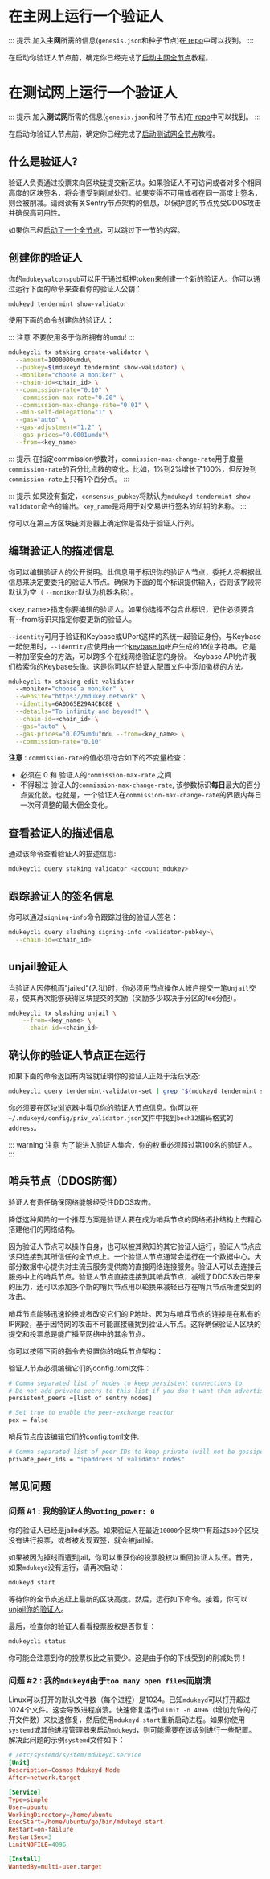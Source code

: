 # 在主网上运行一个验证人

::: 提示
加入**主网**所需的信息(`genesis.json`和种子节点)在[ repo](https://github.com/mdukey/launch)中可以找到。
:::

在启动你验证人节点前，确定你已经完成了[启动主网全节点](../join-the-mainet.md)教程。

# 在测试网上运行一个验证人

::: 提示
加入**测试网**所需的信息(`genesis.json`和种子节点)在[ repo](https://github.com/mdukey/testnets)中可以找到。
:::

在启动你验证人节点前，确定你已经完成了[启动测试网全节点](../join-the-testnet.md)教程。

## 什么是验证人?

验证人负责通过投票来向区块链提交新区块。如果验证人不可访问或者对多个相同高度的区块签名，将会遭受到削减处罚。如果变得不可用或者在同一高度上签名，则会被削减。请阅读有关Sentry节点架构的信息，以保护您的节点免受DDOS攻击并确保高可用性。

如果你已经[启动了一个全节点](../join-testnet.md)，可以跳过下一节的内容。

## 创建你的验证人

你的`mdukeyvalconspub`可以用于通过抵押token来创建一个新的验证人。你可以通过运行下面的命令来查看你的验证人公钥：

```bash
mdukeyd tendermint show-validator
```

使用下面的命令创建你的验证人：

::: 注意
不要使用多于你所拥有的`umdu`!
:::

```bash
mdukeycli tx staking create-validator \
  --amount=1000000umdu\
  --pubkey=$(mdukeyd tendermint show-validator) \
  --moniker="choose a moniker" \
  --chain-id=<chain_id> \
  --commission-rate="0.10" \
  --commission-max-rate="0.20" \
  --commission-max-change-rate="0.01" \
  --min-self-delegation="1" \
  --gas="auto" \
  --gas-adjustment="1.2" \
  --gas-prices="0.0001umdu"\
  --from=<key_name>
```

::: 提示
在指定commission参数时，`commission-max-change-rate`用于度量`commission-rate`的百分比点数的变化。比如，1%到2%增长了100%，但反映到`commission-rate`上只有1个百分点。
:::

::: 提示
如果没有指定，`consensus_pubkey`将默认为`mdukeyd tendermint show-validator`命令的输出。`key_name`是将用于对交易进行签名的私钥的名称。
:::

你可以在第三方区块链浏览器上确定你是否处于验证人行列。

## 编辑验证人的描述信息

你可以编辑验证人的公开说明。此信息用于标识你的验证人节点，委托人将根据此信息来决定要委托的验证人节点。确保为下面的每个标识提供输入，否则该字段将默认为空（ `--moniker`默认为机器名称）。

<key_name>指定你要编辑的验证人。如果你选择不包含此标识，记住必须要含有--from标识来指定你要更新的验证人。

`--identity`可用于验证和Keybase或UPort这样的系统一起验证身份。与Keybase一起使用时，`--identity`应使用由一个[keybase.io](https://keybase.io/)帐户生成的16位字符串。它是一种加密安全的方法，可以跨多个在线网络验证您的身份。 Keybase API允许我们检索你的Keybase头像。这是你可以在验证人配置文件中添加徽标的方法。

```bash
mdukeycli tx staking edit-validator
  --moniker="choose a moniker" \
  --website="https://mdukey.network" \
  --identity=6A0D65E29A4CBC8E \
  --details="To infinity and beyond!" \
  --chain-id=<chain_id> \
  --gas="auto" \
  --gas-prices="0.025umdu"mdu --from=<key_name> \
  --commission-rate="0.10"
```

**注意** : `commission-rate`的值必须符合如下的不变量检查：

+ 必须在 0 和 验证人的`commission-max-rate` 之间
+ 不得超过 验证人的`commission-max-change-rate`, 该参数标识**每日**最大的百分点变化数。也就是，一个验证人在`commission-max-change-rate`的界限内每日一次可调整的最大佣金变化。


## 查看验证人的描述信息

通过该命令查看验证人的描述信息:

```bash
mdukeycli query staking validator <account_mdukey>
```

## 跟踪验证人的签名信息

你可以通过`signing-info`命令跟踪过往的验证人签名：

```bash
mdukeycli query slashing signing-info <validator-pubkey>\
  --chain-id=<chain_id>
```

## unjail验证人

当验证人因停机而"jailed"(入狱)时，你必须用节点操作人帐户提交一笔`Unjail`交易，使其再次能够获得区块提交的奖励（奖励多少取决于分区的fee分配）。

```bash
mdukeycli tx slashing unjail \
	--from=<key_name> \
	--chain-id=<chain_id>
```

## 确认你的验证人节点正在运行

如果下面的命令返回有内容就证明你的验证人正处于活跃状态:

```bash
mdukeycli query tendermint-validator-set | grep "$(mdukeyd tendermint show-validator)"
```

你必须要在[区块浏览器](https://scan.mdukey.org)中看见你的验证人节点信息。你可以在`~/.mdukeyd/config/priv_validator.json`文件中找到`bech32`编码格式的`address`。

::: warning 注意
为了能进入验证人集合，你的权重必须超过第100名的验证人。
:::

## 哨兵节点（DDOS防御）

验证人有责任确保网络能够经受住DDOS攻击。

降低这种风险的一个推荐方案是验证人要在成为哨兵节点的网络拓扑结构上去精心搭建他们的网络结构。

因为验证人节点可以操作自身，也可以被其熟知的其它验证人运行，验证人节点应该只连接到其所信任的全节点上。一个验证人节点通常会运行在一个数据中心。大部分数据中心提供对主流云服务提供商的直接网络连接服务。验证人可以去连接云服务中上的哨兵节点。验证人节点直接连接到其哨兵节点，减缓了DDOS攻击带来的压力，还可以添加多个新的哨兵节点用以轮换来减轻已存在哨兵节点所遭受到的攻击。

哨兵节点能够迅速轮换或者改变它们的IP地址。因为与哨兵节点的连接是在私有的IP网段，基于因特网的攻击不可能直接骚扰到验证人节点。这将确保验证人区块的提交和投票总是能广播至网络中的其余节点。

你可以按照下面的指令去设置你的哨兵节点架构：

验证人节点必须编辑它们的config.toml文件：

```bash
# Comma separated list of nodes to keep persistent connections to
# Do not add private peers to this list if you don't want them advertised
persistent_peers =[list of sentry nodes]

# Set true to enable the peer-exchange reactor
pex = false
```

哨兵节点应该编辑它们的config.toml文件:

```bash
# Comma separated list of peer IDs to keep private (will not be gossiped to other peers)
private_peer_ids = "ipaddress of validator nodes"
```

## 常见问题

### 问题 #1 : 我的验证人的`voting_power: 0`

你的验证人已经是jailed状态。如果验证人在最近`10000`个区块中有超过`500`个区块没有进行投票，或者被发现双签，就会被jail掉。

如果被因为掉线而遭到jail，你可以重获你的投票股权以重回验证人队伍。首先，如果`mdukeyd`没有运行，请再次启动：

```bash
mdukeyd start
```

等待你的全节点追赶上最新的区块高度。然后，运行如下命令。接着，你可以[unjail你的验证人]()。

最后，检查你的验证人看看投票股权是否恢复：

```bash
mdukeycli status
```

你可能会注意到你的投票权比之前要少。这是由于你的下线受到的削减处罚！


### 问题 #2 : 我的`mdukeyd`由于`too many open files`而崩溃

Linux可以打开的默认文件数（每个进程）是1024。已知`mdukeyd`可以打开超过1024个文件。这会导致进程崩溃。快速修复运行`ulimit -n 4096`（增加允许的打开文件数）来快速修复，然后使用`mdukeyd start`重新启动进程。如果你使用`systemd`或其他进程管理器来启动`mdukeyd`，则可能需要在该级别进行一些配置。解决此问题的示例`systemd`文件如下：

```toml
# /etc/systemd/system/mdukeyd.service
[Unit]
Description=Cosmos Mdukeyd Node
After=network.target

[Service]
Type=simple
User=ubuntu
WorkingDirectory=/home/ubuntu
ExecStart=/home/ubuntu/go/bin/mdukeyd start
Restart=on-failure
RestartSec=3
LimitNOFILE=4096

[Install]
WantedBy=multi-user.target
```

